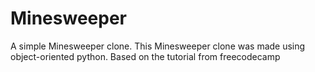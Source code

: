 # Minesweeper
A simple Minesweeper clone.
This Minesweeper clone was made using object-oriented python.
Based on the tutorial from freecodecamp
